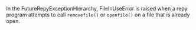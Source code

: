 In the FutureRepyExceptionHierarchy, FileInUseError is raised when a repy program attempts to call `removefile()` or `openfile()` on a file that is already open.